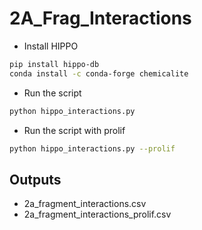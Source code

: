 # 2A_Frag_Interactions

- Install HIPPO

```bash
pip install hippo-db
conda install -c conda-forge chemicalite
```

- Run the script

```bash
python hippo_interactions.py
```

- Run the script with prolif

```bash
python hippo_interactions.py --prolif
```

## Outputs

- 2a_fragment_interactions.csv
- 2a_fragment_interactions_prolif.csv
